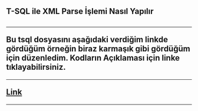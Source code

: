 <h2>T-SQL ile XML Parse İşlemi Nasıl Yapılır<h2>
  <hr>
  <p>Bu tsql dosyasını aşağıdaki verdiğim linkde gördüğüm örneğin biraz karmaşık gibi gördüğüm için düzenledim. Kodların Açıklaması için linke tıklayabilirsiniz.<p>
  <hr>
  <a href='https://www.mshowto.org/t-sql-ile-xml-parse-islemi-nasil-yapilir.html'> Link <a>
    <hr>
